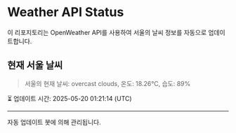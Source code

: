 
# Weather API Status

이 리포지토리는 OpenWeather API를 사용하여 서울의 날씨 정보를 자동으로 업데이트합니다.

## 현재 서울 날씨
> 서울의 현재 날씨: overcast clouds, 온도: 18.26°C, 습도: 89%

⏳ 업데이트 시간: 2025-05-20 01:21:14 (UTC)

---
자동 업데이트 봇에 의해 관리됩니다.
